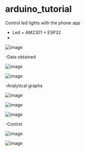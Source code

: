 # arduino_tutorial

Control led lights with the phone app

- Led + AM2301 + ESP32
- 
![image](https://github.com/KienChiNg/arduino_tutorial/assets/106145545/93c7401e-5301-4819-a2e2-5a5bdd05921d)

-Data obtained

![image](https://github.com/KienChiNg/arduino_tutorial/assets/106145545/96b32f40-1860-4df9-a60d-f0efbe82e230)

![image](https://github.com/KienChiNg/arduino_tutorial/assets/106145545/164cd237-acd1-44a6-add1-59d2de400d8d)

-Analytical graphs

![image](https://github.com/KienChiNg/arduino_tutorial/assets/106145545/8e53de8f-93d3-40e1-ae50-857ecb554f35)

![image](https://github.com/KienChiNg/arduino_tutorial/assets/106145545/2b367603-c5d5-4579-aa27-b0fd147da2cc)

![image](https://github.com/KienChiNg/arduino_tutorial/assets/106145545/e88af9d5-c808-4c77-98b2-547b177fe8b5)

-Control

![image](https://github.com/KienChiNg/arduino_tutorial/assets/106145545/518d3f22-9328-47ed-ac6b-ae68e1e9f826)

![image](https://github.com/KienChiNg/arduino_tutorial/assets/106145545/0b9c8ba5-f7c3-4c4d-ab0a-7cde8e0f0259)

